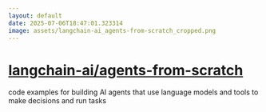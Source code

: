 ```yaml
---
layout: default
date: 2025-07-06T18:47:01.323314
image: assets/langchain-ai_agents-from-scratch_cropped.png
---
```


# [langchain-ai/agents-from-scratch](https://github.com/langchain-ai/agents-from-scratch)

code examples for building AI agents that use language models and tools to make decisions and run tasks
